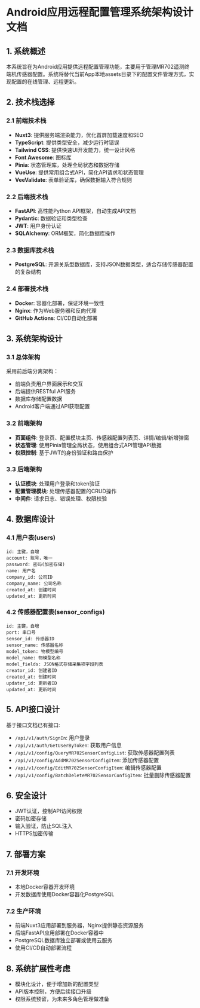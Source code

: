 # Android应用远程配置管理系统架构设计文档

## 1. 系统概述

本系统旨在为Android应用提供远程配置管理功能，主要用于管理MR702遥测终端机传感器配置。系统将替代当前App本地assets目录下的配置文件管理方式，实现配置的在线管理、远程更新。

## 2. 技术栈选择

### 2.1 前端技术栈
- **Nuxt3**: 提供服务端渲染能力，优化首屏加载速度和SEO
- **TypeScript**: 提供类型安全，减少运行时错误
- **Tailwind CSS**: 提供快速UI开发能力，统一设计风格
- **Font Awesome**: 图标库
- **Pinia**: 状态管理库，处理全局状态和数据存储
- **VueUse**: 提供常用组合式API，简化API请求和状态管理
- **VeeValidate**: 表单验证库，确保数据输入符合规则

### 2.2 后端技术栈
- **FastAPI**: 高性能Python API框架，自动生成API文档
- **Pydantic**: 数据验证和类型检查
- **JWT**: 用户身份认证
- **SQLAlchemy**: ORM框架，简化数据库操作

### 2.3 数据库技术栈
- **PostgreSQL**: 开源关系型数据库，支持JSON数据类型，适合存储传感器配置的复杂结构

### 2.4 部署技术栈
- **Docker**: 容器化部署，保证环境一致性
- **Nginx**: 作为Web服务器和反向代理
- **GitHub Actions**: CI/CD自动化部署

## 3. 系统架构设计

### 3.1 总体架构
采用前后端分离架构：
- 前端负责用户界面展示和交互
- 后端提供RESTful API服务
- 数据库存储配置数据
- Android客户端通过API获取配置

### 3.2 前端架构
- **页面组件**: 登录页、配置模块主页、传感器配置列表页、详情/编辑/新增弹窗
- **状态管理**: 使用Pinia管理全局状态，使用组合式API管理API数据
- **权限控制**: 基于JWT的身份验证和路由保护

### 3.3 后端架构
- **认证模块**: 处理用户登录和token验证
- **配置管理模块**: 处理传感器配置的CRUD操作
- **中间件**: 请求日志、错误处理、权限校验

## 4. 数据库设计

### 4.1 用户表(users)
```
id: 主键，自增
account: 账号，唯一
password: 密码(加密存储)
name: 用户名
company_id: 公司ID
company_name: 公司名称
created_at: 创建时间
updated_at: 更新时间
```

### 4.2 传感器配置表(sensor_configs)
```
id: 主键，自增
port: 串口号
sensor_id: 传感器ID
sensor_name: 传感器名称
model_token: 物模型编号
model_name: 物模型名称
model_fields: JSON格式存储采集项字段列表
creator_id: 创建者ID
created_at: 创建时间
updater_id: 更新者ID
updated_at: 更新时间
```

## 5. API接口设计

基于接口文档已有接口:
- `/api/v1/auth/SignIn`: 用户登录
- `/api/v1/auth/GetUserByToken`: 获取用户信息
- `/api/v1/config/QueryMR702SensorConfigList`: 获取传感器配置列表
- `/api/v1/config/AddMR702SensorConfigItem`: 添加传感器配置
- `/api/v1/config/EditMR702SensorConfigItem`: 编辑传感器配置
- `/api/v1/config/BatchDeleteMR702SensorConfigItem`: 批量删除传感器配置

## 6. 安全设计

- JWT认证，控制API访问权限
- 密码加密存储
- 输入验证，防止SQL注入
- HTTPS加密传输

## 7. 部署方案

### 7.1 开发环境
- 本地Docker容器开发环境
- 开发数据库使用Docker容器化PostgreSQL

### 7.2 生产环境
- 前端Nuxt3应用部署到服务器，Nginx提供静态资源服务
- 后端FastAPI应用部署在Docker容器中
- PostgreSQL数据库独立部署或使用云服务
- 使用CI/CD自动部署流程

## 8. 系统扩展性考虑

- 模块化设计，便于增加新的配置类型
- API版本控制，方便后续接口升级
- 权限系统预留，为未来多角色管理做准备
